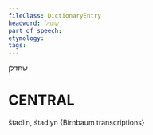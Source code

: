 ```yaml
---
fileClass: DictionaryEntry
headword: שתּדלן
part_of_speech: 
etymology: 
tags: 
---
```

שתּדלן

CENTRAL
========

štadlin, śtadlyn {Birnbaum transcriptions}